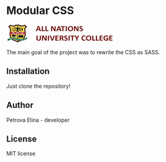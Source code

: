 # Modular CSS

![logo](https://github.com/elina-petrova/Petrova_E_ModularCSS/blob/main/images/eEdu_ANUC_logo.jpg)

The main goal of the project was to rewrite the CSS as SASS. 

## Installation

Just clone the repository!

## Author

Petrova Elina - developer

## License

MIT license
